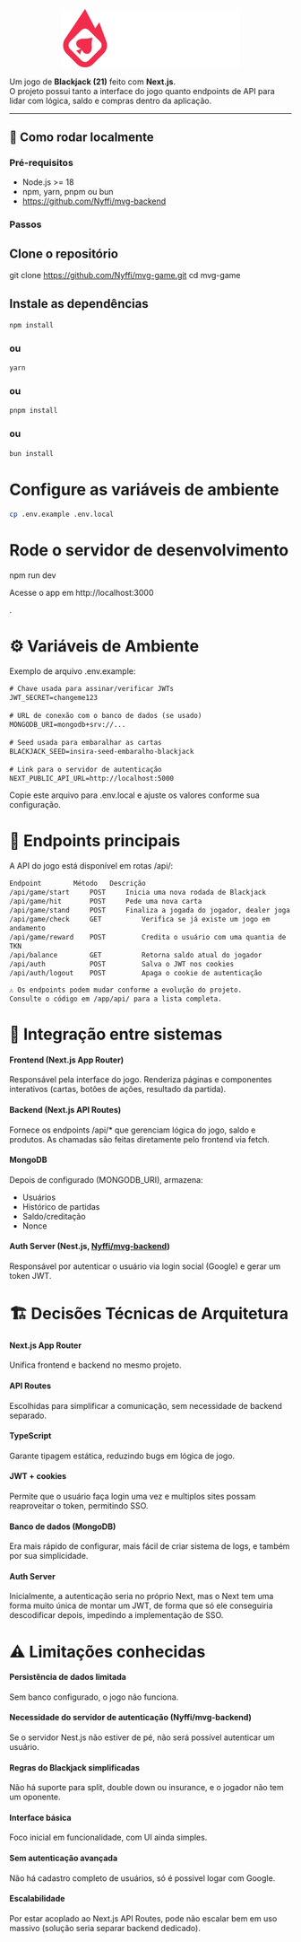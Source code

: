 <p align="center">
  <a href="http://nestjs.com/" target="blank"><img src="https://raw.githubusercontent.com/Nyffi/mvg-game/refs/heads/main/public/bleize-dark.png" width="320" alt="Nest Logo" /></a>
</p>

Um jogo de **Blackjack (21)** feito com **Next.js**.  
O projeto possui tanto a interface do jogo quanto endpoints de API para lidar com lógica, saldo e compras dentro da aplicação.

---

## 🚀 Como rodar localmente

### Pré-requisitos

- Node.js >= 18
- npm, yarn, pnpm ou bun
- https://github.com/Nyffi/mvg-backend

### Passos

## Clone o repositório

git clone https://github.com/Nyffi/mvg-game.git
cd mvg-game

## Instale as dependências

```bash
npm install
```

### ou

```bash
yarn
```

### ou

```bash
pnpm install
```

### ou

```bash
bun install
```

# Configure as variáveis de ambiente

```bash
cp .env.example .env.local
```

# Rode o servidor de desenvolvimento

npm run dev

Acesse o app em http://localhost:3000

.

# ⚙️ Variáveis de Ambiente

Exemplo de arquivo .env.example:

```
# Chave usada para assinar/verificar JWTs
JWT_SECRET=changeme123

# URL de conexão com o banco de dados (se usado)
MONGODB_URI=mongodb+srv://...

# Seed usada para embaralhar as cartas
BLACKJACK_SEED=insira-seed-embaralho-blackjack

# Link para o servidor de autenticação
NEXT_PUBLIC_API_URL=http://localhost:5000
```

Copie este arquivo para .env.local e ajuste os valores conforme sua configuração.

# 📡 Endpoints principais

A API do jogo está disponível em rotas /api/:

```
Endpoint	    Método	 Descrição
/api/game/start	    POST	 Inicia uma nova rodada de Blackjack
/api/game/hit	    POST	 Pede uma nova carta
/api/game/stand	    POST	 Finaliza a jogada do jogador, dealer joga
/api/game/check     GET          Verifica se já existe um jogo em andamento
/api/game/reward    POST         Credita o usuário com uma quantia de TKN
/api/balance	    GET	         Retorna saldo atual do jogador
/api/auth           POST         Salva o JWT nos cookies
/api/auth/logout    POST         Apaga o cookie de autenticação
```

    ⚠️ Os endpoints podem mudar conforme a evolução do projeto.
    Consulte o código em /app/api/ para a lista completa.

# 🔗 Integração entre sistemas

#### Frontend (Next.js App Router)

Responsável pela interface do jogo. Renderiza páginas e componentes interativos (cartas, botões de ações, resultado da partida).

#### Backend (Next.js API Routes)

Fornece os endpoints /api/\* que gerenciam lógica do jogo, saldo e produtos.
As chamadas são feitas diretamente pelo frontend via fetch.

#### MongoDB

Depois de configurado (MONGODB_URI), armazena:

- Usuários
- Histórico de partidas
- Saldo/creditação
- Nonce

#### Auth Server (Nest.js, [Nyffi/mvg-backend](https://github.com/Nyffi/mvg-game))

Responsável por autenticar o usuário via login social (Google) e gerar um token JWT.

# 🏗️ Decisões Técnicas de Arquitetura

#### Next.js App Router

Unifica frontend e backend no mesmo projeto.

#### API Routes

Escolhidas para simplificar a comunicação, sem necessidade de backend separado.

#### TypeScript

Garante tipagem estática, reduzindo bugs em lógica de jogo.

#### JWT + cookies

Permite que o usuário faça login uma vez e multiplos sites possam reaproveitar o token, permitindo SSO.

#### Banco de dados (MongoDB)

Era mais rápido de configurar, mais fácil de criar sistema de logs, e também por sua simplicidade.

#### Auth Server

Inicialmente, a autenticação seria no próprio Next, mas o Next tem uma forma muito única de montar um JWT, de forma que só ele conseguiria descodificar depois, impedindo a implementação de SSO.

# ⚠️ Limitações conhecidas

#### Persistência de dados limitada

Sem banco configurado, o jogo não funciona.

#### Necessidade do servidor de autenticação (Nyffi/mvg-backend)

Se o servidor Nest.js não estiver de pé, não será possível autenticar um usuário.

#### Regras do Blackjack simplificadas

Não há suporte para split, double down ou insurance, e o jogador não tem um oponente.

#### Interface básica

Foco inicial em funcionalidade, com UI ainda simples.

#### Sem autenticação avançada

Não há cadastro completo de usuários, só é possivel logar com Google.

#### Escalabilidade

Por estar acoplado ao Next.js API Routes, pode não escalar bem em uso massivo (solução seria separar backend dedicado).
